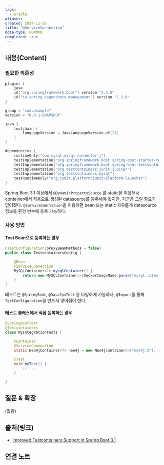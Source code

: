 ```yaml
---
tags:
  - Gradle
aliases: 
created: 2024-11-20
title: "@ServiceConnection"
note-type: COMMON
completed: true
---
```


## 내용(Content)

### 필요한 의존성

```kotlin
plugins {
	java
	id("org.springframework.boot") version "3.3.5"
	id("io.spring.dependency-management") version "1.1.6"
}

group = "com.example"
version = "0.0.1-SNAPSHOT"

java {
	toolchain {
		languageVersion = JavaLanguageVersion.of(21)
	}
}

dependencies {
	runtimeOnly("com.mysql:mysql-connector-j")
	testImplementation("org.springframework.boot:spring-boot-starter-test")
	testImplementation("org.springframework.boot:spring-boot-testcontainers")
	testImplementation("org.testcontainers:junit-jupiter")
	testImplementation("org.testcontainers:mysql")
	testRuntimeOnly("org.junit.platform:junit-platform-launcher")
}
```

Spring Boot 3.1 이상에서 `@DynamicPropertySource` 를 static을 이용해서 container에서 자동으로 생성된 datasource를 등록해야 됬지만, 지금은 그럴 필요가 없어졌다. `@ServiceConnection`을 이용하면 bean 또는 static 자유롭게 datasource 정보를 환경 변수에 등록 가능하다.

### 사용 방법

#### Test Bean으로 등록하는 경우

```java
@TestConfiguration(proxyBeanMethods = false)
public class TestcontainersConfig {

	@Bean
	@ServiceConnection
	MySQLContainer<?> mysqlContainer() {
		return new MySQLContainer<>(DockerImageName.parse("mysql:latest"));
	}
}
```

테스트는 `@SpringBoot`, `@DataJpaTest` 등 다양하게 가능하나, `@Import`를 통해 `TestConfiguration`을 반드시 넣어줘야 한다.

#### 테스트 클래스에서 직접 등록하는 경우

```java
@SpringBootTest
@Testcontainers
class MyIntegrationTests {

    @Container
    @ServiceConnection
    static Neo4jContainer<?> neo4j = new Neo4jContainer<>("neo4j:5");

    @Test
    void myTest() {
        // ...
    }

}
```

## 질문 & 확장

(없음)

## 출처(링크)

- [Improved Testcontainers Support in Spring Boot 3.1](https://spring.io/blog/2023/06/23/improved-testcontainers-support-in-spring-boot-3-1)

## 연결 노트










